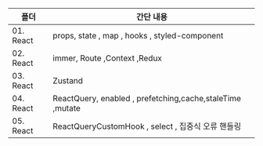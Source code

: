 | 폴더      | 간단 내용                                                 |
| --------- | --------------------------------------------------------- |
| 01. React | props, state , map , hooks , styled-component             |
| 02. React | immer, Route ,Context ,Redux                              |
| 03. React | Zustand                                                   |
| 04. React | ReactQuery, enabled , prefetching,cache,staleTime ,mutate |
| 05. React | ReactQueryCustomHook , select , 집중식 오류 핸들링        |

